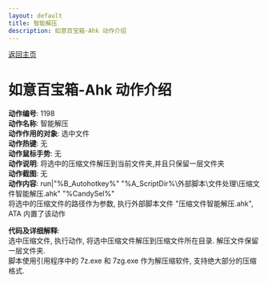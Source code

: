 ```yaml
---
layout: default
title: 智能解压
description: 如意百宝箱-Ahk 动作介绍
---
```

<link rel="stylesheet" href="../Actions/css/atom-one-light.min.css">
<script src="../Actions/js/highlight.min.js"></script>
<script>hljs.highlightAll();</script>

[返回主页](../index.md)

# [](#header-2) 如意百宝箱-Ahk 动作介绍

**动作编号**: 1198  
**动作名称**: 智能解压  
**动作作用的对象**: 选中文件  
**动作热键**: 无  
**动作鼠标手势**: 无  
**动作说明**: 将选中的压缩文件解压到当前文件夹,并且只保留一层文件夹  
**动作截图**:  无   
**动作内容**: run|"%B_Autohotkey%" "%A_ScriptDir%\外部脚本\文件处理\压缩文件智能解压.ahk" "%CandySel%"  
将选中的压缩文件的路径作为参数, 执行外部脚本文件 "压缩文件智能解压.ahk", ATA 内置了该动作  

**代码及详细解释**:    
选中压缩文件, 执行动作, 将选中压缩文件解压到压缩文件所在目录. 解压文件保留一层文件夹.  
脚本使用引用程序中的 7z.exe 和 7zg.exe 作为解压缩软件, 支持绝大部分的压缩格式.